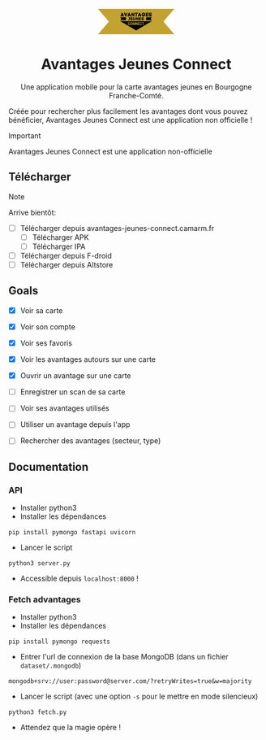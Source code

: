 <div align="center">
<br>
<img alt="Icon" src="public/welcome.png" height="50">

# Avantages Jeunes Connect
Une application mobile pour la carte avantages jeunes en Bourgogne Franche-Comté.

</div>

Créée pour rechercher plus facilement les avantages dont vous pouvez bénéficier, Avantages Jeunes Connect est une application non officielle !


> [!IMPORTANT]   
> Avantages Jeunes Connect est une application non-officielle


## Télécharger


> [!NOTE]   
> Arrive bientôt:
> - [ ] Télécharger depuis avantages-jeunes-connect.camarm.fr
>   - [ ] Télécharger APK
>   - [ ] Télécharger IPA
> - [ ] Télécharger depuis F-droid
> - [ ] Télécharger depuis Altstore


## Goals

- [x] Voir sa carte
- [x] Voir son compte
- [x] Voir ses favoris
- [x] Voir les avantages autours sur une carte
- [x] Ouvrir un avantage sur une carte
- [ ] Enregistrer un scan de sa carte
- [ ] Voir ses avantages utilisés
- [ ] Utiliser un avantage depuis l'app
- [ ] Rechercher des avantages (secteur, type)


## Documentation


### API

- Installer python3
- Installer les dépendances
```shell
pip install pymongo fastapi uvicorn
```
- Lancer le script
```shell
python3 server.py
```

- Accessible depuis `localhost:8000` !

### Fetch advantages

- Installer python3
- Installer les dépendances
```shell
pip install pymongo requests
```
- Entrer l'url de connexion de la base MongoDB (dans un fichier `dataset/.mongodb`)
```shell
mongodb+srv://user:password@server.com/?retryWrites=true&w=majority
```
- Lancer le script (avec une option `-s` pour le mettre en mode silencieux) 
```shell
python3 fetch.py
```
- Attendez que la magie opère !
